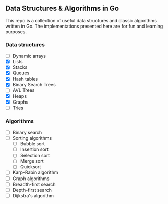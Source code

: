 ## Data Structures & Algorithms in Go

This repo is a collection of useful data structures and classic algorithms written in Go.
The implementations presented here are for fun and learning purposes.


### Data structures
- [ ] Dynamic arrays
- [x] Lists
- [x] Stacks
- [x] Queues
- [x] Hash tables
- [x] Binary Search Trees
- [ ] AVL Trees
- [x] Heaps
- [x] Graphs
- [ ] Tries

### Algorithms
- [ ] Binary search
- [ ] Sorting algorithms 
  - [ ] Bubble sort
  - [ ] Insertion sort
  - [ ] Selection sort
  - [ ] Merge sort
  - [ ] Quicksort
- [ ] Karp-Rabin algorithm
- [ ] Graph algorithms
 - [ ] Breadth-first search
 - [ ] Depth-first search
 - [ ] Dijkstra's algorithm
